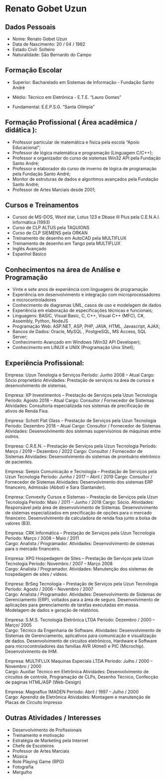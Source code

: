 # Renato Gobet Uzun

## Dados Pessoais

* Nome: Renato Gobet Uzun				
* Data de Nascimento: 20 / 04 / 1982
* Estado Civil: Solteiro
* Naturalidade:  São Bernardo do Campo

## Formação Escolar

* Superior:  Bacharelado em Sistemas de Informação - Fundação Santo André

* Médio:  Técnico em Eletrônica - E.T.E. “Lauro Gomes” 

* Fundamental:  E.E.P.S.G. “Santa Olímpia”


## Formação Profissional ( Área acadêmica / didática ):

* Professor particular de matemática e física pela escola “Apoio Educacional”;
* Professor de lógica matemática e programação (Linguagem C/C++);
* Professor e organizador do curso de sistemas Win32 API pela Fundação Santo André;
* Professor e elaborador  do curso de inverno de lógica de programação pela Fundação Santo André;
* Monitor de estruturas de dados e algoritmos avançados pela Fundação Santo André;
* Professor de Artes Marciais desde 2001;


## Cursos e Treinamentos

* Cursos de MS-DOS, Word star, Lotus 123 e Dbase III Plus pela C.E.N.A.I. Informática (1993)
* Curso de CLP ALTUS pela TAQUIONS
* Curso de CLP SIEMENS  pela ORKAN
* Treinamento de desenho em AutoCAD pela MULTIFLUX
* Treinamento de desenho em Tango pela MULTIFLUX
* Inglês Avançado
* Espanhol Básico
      
      
## Conhecimentos na área de Análise e Programação
      
* Vinte e sete anos de experiência com linguagens de programação
* Experiência em desenvolvimento e integração com microprocessadores e microcontroladores
* Conhecimento de diagramas UML, casos de uso e modelagem de dados
* Experiência em elaboração de especificações técnicas e funcionais;
* Linguagens: BASIC, Visual Basic, C, C++, Visual C++ (MFC), C#,  Assembly, Python, NodeJS
* Programação Web: ASP.NET, ASP, PHP, JAVA, HTML, Javascript, AJAX;
* Bancos de Dados: Oracle, MySQL , PostgreSQL, MS Access, SQL Server;
* Conhecimento Avançado em Windows (Win32 API Developer);
* Conhecimento em LINUX e UNIX (Programação Unix Shell);
      

## Experiência Profissional:

Empresa: Uzun Tenologia e Serviços
Período:  Junho 2008 – Atual
Cargo: Sócio proprietário
Atividades: Prestação de serviços na área de cursos e desenvolvimento de sistemas. 

Empresa: XP Investimentos – Prestação de Serviços pela Uzun Tecnologia
Período:  Agosto 2018 – Atual
Cargo: Consultor / Fornecedor de Sistemas
Atividades: Consultoria especializada nos sistemas de precificação de ativos de Renda Fixa. 

Empresa: Schott Flat Glass – Prestação de Serviços pela Uzun Tecnologia
Período:  Dezembro 2018 – Atual
Cargo: Consultor / Fornecedor de Sistemas
Atividades: Desenvolvimento dos sistemas supervisórios de máquinas entre outros. 

Empresa: C.R.E.N. – Prestação de Serviços pela Uzun Tecnologia
Período:  Março / 2019 – Dezembro / 2022
Cargo: Consultor / Fornecedor de Sistemas
Atividades: Desenvolvimento do sistemas de prontuário eletrônico de pacientes. 

Empresa: Seepix Comunicação e Tecnologia  – Prestação de Serviços pela Uzun Tecnologia
Período:  Junho / 2017 – Abril / 2019
Cargo: Consultor / Fornecedor de Sistemas
Atividades: Desenvolvimento dos sistemas ERP financeiro, Admissão (Abbot) e Sara (Santander). 

Empresa: Convexity Cursos e Sistemas – Prestação de Serviços pela Uzun Tecnologia
Período:  Maio / 2011 – Junho / 2018
Cargo: Sócio.
Atividades: Responsável pela área de desenvolvimento de Sistemas. Desenvolvimento de sistemas especializados em precificação de opções para o mercado financeiro. Desenvolvimento da calculadora de renda fixa junto a bolsa de valores (B3).


Empresa: CRK Informática – Prestação de Serviços pela Uzun Tecnologia
Período:  Março / 2008 – Maio / 2011			
Cargo: Analista / Programador.
Atividades: Desenvolvimento de sistemas para o mercado financeiro.

Empresa: XPG Hospedagem de Sites – Prestação de Serviços pela Uzun Tecnologia
Período: Novembro / 2007 – Março  2008		
Cargo: Analista / Programador.
Atividades: Manutenção dos sistemas de hospedagem de sites / vídeos.

Empresa: BrSeg Tecnologia – Prestação de Serviços pela Uzun Tecnologia
Período: Agosto / 2006 – Novembro / 2007		
Cargo: Analista / Programador.
Atividades: Desenvolvimento de Sistemas de Gerenciamento (ERP), voltados para a área de seguro. Desenvolvimento de aplicações para gerenciamento de tarefas executadas em massa. Modelagem de dados e geração de relatórios.

Empresa: S.M.S. Tecnologia Eletrônica LTDA
Período: Dezembro / 2000 – Março/ 2005		
Cargo: Técnico da Engenharia de Software.
Atividades: Desenvolvimento de Sistemas de Gerenciamento, aplicativos para comunicação e visualização de dados. Desenvolvimento de circuitos eletrônicos, Hardware e Software para microcontroladores das famílias AVR (Atmel) e PIC (Microchip). Desenvolvimento de IHM.

Empresa: MULTIFLUX Maquinas Especiais LTDA
Período: Julho / 2000 – Novembro / 2000		
Cargo: Auxiliar Técnico em Eletrônica
Atividades: Desenvolvimento de circuitos de controle, Programação de CLPs, Desenho Técnico, Confecção de paginas HTML/ASP (Web-Design)

Empresa:  Magnaflux IMADEN
Período: Abril / 1997 – Julho / 2000			
Cargo: Aprendiz de Eletrônica
Atividades: Montagem e manutenção de Placas de Circuito Impresso


## Outras Atividades / Interesses

* Desenvolvimento de Profissionais
* Treinamento e motivação
* Estratégia de Marketing pela Internet
* Chefe de Escoteiros
* Professor de Artes Marciais
* Música
* Role Playing Game (RPG)
* Fotografia
* Mergulho